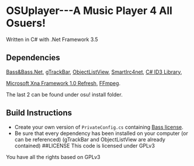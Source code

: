 OSUplayer---A Music Player 4 All Osuers!
===========
Written in C# with .Net Framework 3.5

## Dependencies
[Bass&Bass.Net](http://www.un4seen.com/),
[gTrackBar](http://www.codeproject.com/Articles/35104/gTrackBar-A-Custom-TrackBar-UserControl-VB-NET),
[ObjectListView](http://www.codeproject.com/Articles/16009/A-Much-Easier-to-Use-ListView),
[SmartIrc4net](https://github.com/meebey/SmartIrc4net/),
[C# ID3 Library](http://sourceforge.net/projects/csid3lib/),

[Microsoft Xna Framework 1.0 Refresh](http://www.microsoft.com/en-us/download/details.aspx?id=2431),
[FFmpeg](http://ffmpeg.org/).

The last 2 can be found under osu! install folder.
## Build Instructions
* Create your own version of `PrivateConfig.cs` containing [Bass license](http://bass.radio42.com/bass_register.html).
* Be sure that every dependency has been installed on your computer (or can be referenced)
(gTrackBar and ObjectListView are already contained)
##LICENSE
This code is licensed under GPLv3

You have all the rights based on GPLv3
